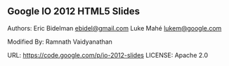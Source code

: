 ## Google IO 2012 HTML5 Slides

Authors: 
  Eric Bidelman <ebidel@gmail.com>
  Luke Mahé <lukem@google.com>
  
Modified By:
  Ramnath Vaidyanathan

URL: https://code.google.com/p/io-2012-slides
LICENSE: Apache 2.0
